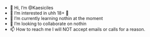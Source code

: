 - 👋 Hi, I’m @Kaesiciles
- 👀 I’m interested in uhh 18+ 🤨
- 🌱 I’m currently learning nothin at the moment 
- 💞️ I’m looking to collaborate on nothin
- 📫 How to reach me I will NOT accept emails or calls for a reason.

<!---
Kaesiciles/Kaesiciles is a ✨ special ✨ repository because its `README.md` (this file) appears on your GitHub profile.
You can click the Preview link to take a look at your changes.
--->
